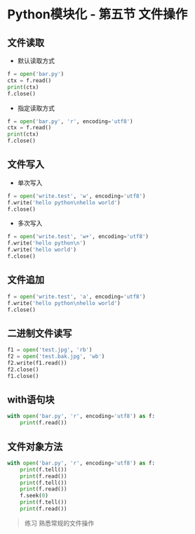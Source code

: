 # Python模块化 - 第五节 文件操作

## 文件读取
- 默认读取方式
```python
f = open('bar.py')
ctx = f.read()
print(ctx)
f.close()
```

- 指定读取方式
```python
f = open('bar.py', 'r', encoding='utf8')
ctx = f.read()
print(ctx)
f.close()
```

## 文件写入
- 单次写入
```python
f = open('write.test', 'w', encoding='utf8')
f.write('hello python\nhello world')
f.close()
```
- 多次写入
```python
f = open('write.test', 'w+', encoding='utf8')
f.write('hello python\n')
f.write('hello world')
f.close()
```

## 文件追加
```python
f = open('write.test', 'a', encoding='utf8')
f.write('hello python\nhello world')
f.close()
```

## 二进制文件读写
```python
f1 = open('test.jpg', 'rb')
f2 = open('test.bak.jpg', 'wb')
f2.write(f1.read())
f2.close()
f1.close()
```

## with语句块
```python
with open('bar.py', 'r', encoding='utf8') as f:
    print(f.read())
```

## 文件对象方法
```python
with open('bar.py', 'r', encoding='utf8') as f:
    print(f.tell())
    print(f.read())
    print(f.tell())
    print(f.read())
    f.seek(0)
    print(f.tell())
    print(f.read())
```
> 练习 熟悉常规的文件操作